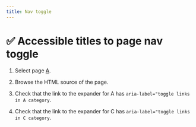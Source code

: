 ```yaml
---
title: Nav toggle
---
```


# ✅ Accessible titles to page nav toggle

1.  Select page [A](../grandparent/a/).

1.  Browse the HTML source of the page.

1.  Check that the link to the expander for A has `aria-label="toggle links in A category`.

1.  Check that the link to the expander for C has `aria-label="toggle links in C category`.
